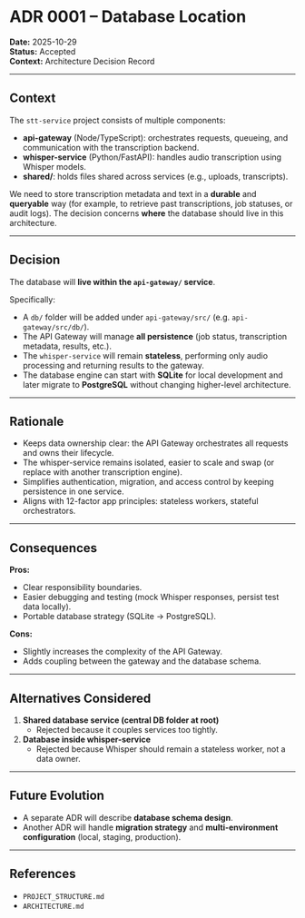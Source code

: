 # ADR 0001 – Database Location

**Date:** 2025-10-29  
**Status:** Accepted  
**Context:** Architecture Decision Record  

---

## Context

The `stt-service` project consists of multiple components:
- **api-gateway** (Node/TypeScript): orchestrates requests, queueing, and communication with the transcription backend.
- **whisper-service** (Python/FastAPI): handles audio transcription using Whisper models.
- **shared/**: holds files shared across services (e.g., uploads, transcripts).

We need to store transcription metadata and text in a **durable** and **queryable** way (for example, to retrieve past transcriptions, job statuses, or audit logs). The decision concerns **where** the database should live in this architecture.

---

## Decision

The database will **live within the `api-gateway/` service**.

Specifically:
- A `db/` folder will be added under `api-gateway/src/` (e.g. `api-gateway/src/db/`).
- The API Gateway will manage **all persistence** (job status, transcription metadata, results, etc.).
- The `whisper-service` will remain **stateless**, performing only audio processing and returning results to the gateway.
- The database engine can start with **SQLite** for local development and later migrate to **PostgreSQL** without changing higher-level architecture.

---

## Rationale

- Keeps data ownership clear: the API Gateway orchestrates all requests and owns their lifecycle.
- The whisper-service remains isolated, easier to scale and swap (or replace with another transcription engine).
- Simplifies authentication, migration, and access control by keeping persistence in one service.
- Aligns with 12-factor app principles: stateless workers, stateful orchestrators.

---

## Consequences

**Pros:**
- Clear responsibility boundaries.
- Easier debugging and testing (mock Whisper responses, persist test data locally).
- Portable database strategy (SQLite → PostgreSQL).

**Cons:**
- Slightly increases the complexity of the API Gateway.
- Adds coupling between the gateway and the database schema.

---

## Alternatives Considered

1. **Shared database service (central DB folder at root)**
   - Rejected because it couples services too tightly.
2. **Database inside whisper-service**
   - Rejected because Whisper should remain a stateless worker, not a data owner.

---

## Future Evolution

- A separate ADR will describe **database schema design**.
- Another ADR will handle **migration strategy** and **multi-environment configuration** (local, staging, production).

---

## References

- `PROJECT_STRUCTURE.md`
- `ARCHITECTURE.md`
